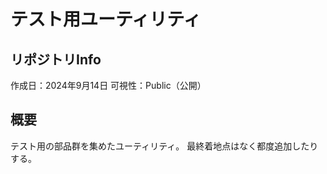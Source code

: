    # テスト用ユーティリティ

   ## リポジトリInfo
   作成日：2024年9月14日
   可視性：Public（公開）
   
   ## 概要
   テスト用の部品群を集めたユーティリティ。
   最終着地点はなく都度追加したりする。
   
